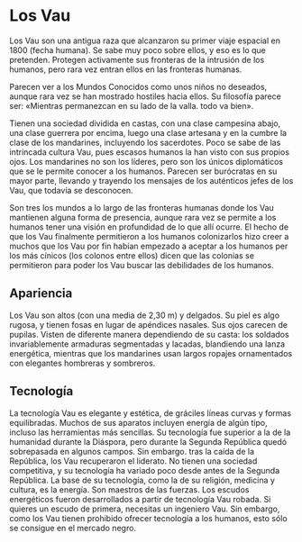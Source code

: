 # Los Vau

Los Vau son una antigua raza que alcanzaron su primer viaje espacial en 1800 (fecha humana). Se sabe muy poco sobre ellos, y eso es lo que pretenden. Protegen activamente sus fronteras de la intrusión de los humanos, pero rara vez entran ellos en las fronteras humanas.

Parecen ver a los Mundos Conocidos como unos niños no deseados, aunque rara vez se han mostrado hostiles hacia ellos. Su filosofía parece ser: «Mientras permanezcan en su lado de la valla. todo va bien».

Tienen una sociedad dividida en castas, con una clase campesina abajo, una clase guerrera por encima, luego una clase artesana y en la cumbre la clase de los mandarines, incluyendo los sacerdotes. Poco se sabe de las intrincada cultura Vau, pues escasos humanos la han visto con sus propios ojos. Los mandarines no son los líderes, pero son los únicos diplomáticos que se le permite conocer a los humanos. Parecen ser burócratas en su mayor parte, llevando y trayendo los mensajes de los auténticos jefes de los Vau, que todavía se desconocen.

Son tres los mundos a lo largo de las fronteras humanas donde los Vau mantienen alguna forma de presencia, aunque rara vez se permite a los humanos tener una visión en profundidad de lo que allí ocurre. El hecho de que los Vau finalmente permitieron a los humanos colonizarlos hizo creer a muchos que los Vau por fin habían empezado a aceptar a los humanos per los más cínicos (los colonos entre ellos) dicen que las colonias se permitieron para poder los Vau buscar las debilidades de los humanos.

## Apariencia

Los Vau son altos (con una media de 2,30 m) y delgados. Su piel es algo rugosa, y tienen fosas en lugar de apéndices nasales. Sus ojos carecen de pupilas. Visten de diferente manera dependiendo de su casta: los soldados invariablemente armaduras segmentadas y lacadas, blandiendo una lanza energética, mientras que los mandarines usan largos ropajes ornamentados con elegantes hombreras y sombreros.

## Tecnología

La tecnología Vau es elegante y estética, de gráciles líneas curvas y formas equilibradas. Muchos de sus aparatos incluyen energía de algún tipo, incluso las herramientas más sencillas. Su tecnología fue superior a la de la humanidad durante la Diáspora, pero durante la Segunda República quedó sobrepasada en algunos campos. Sin embargo. tras la caída de la República, los Vau recuperaron el liderato. No tienen una sociedad competitiva, y su tecnología ha variado poco desde antes de la Segunda República. La base de su tecnología, como la de su religión, medicina y cultura, es la energía. Son maestros de las fuerzas. Los escudos energéticos fueron desarrollados a partir de tecnología Vau robada. Si quieres un escudo de primera, necesitas un ingeniero Vau. Sin embargo, como los Vau tienen prohibido ofrecer tecnología a los humanos, esto sólo se consigue en el mercado negro.
